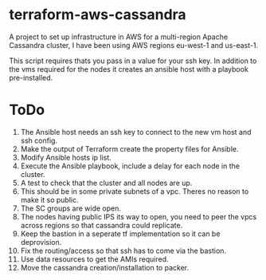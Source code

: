 # terraform-aws-cassandra
A project to set up infrastructure in AWS for a multi-region Apache Cassandra cluster, I have been using AWS regions eu-west-1 and us-east-1.

This script requires thats you pass in a value for your ssh key. In addition to the vms required for the nodes it creates an ansible host with a playbook pre-installed.

ToDo
====
1. The Ansible host needs an ssh key to connect to the new vm host and ssh config.
2. Make the output of Terraform create the property files for Ansible.
3. Modify Ansible hosts ip list.
4. Execute the Ansible playbook, include a delay for each node in the cluster.
5. A test to check that the cluster and all nodes are up.
6. This should be in some private subnets of a vpc. Theres no reason to make it so public.
7. The SC groups are wide open.
8. The nodes having public IPS its way to open, you need to peer the vpcs across regions so that cassandra could replicate.
9. Keep the bastion in a seperate tf implementation so it can be deprovision.
10. Fix the routing/access so that ssh has to come via the bastion.
11. Use data resources to get the AMIs required.
12. Move the cassandra creation/installation to packer.
